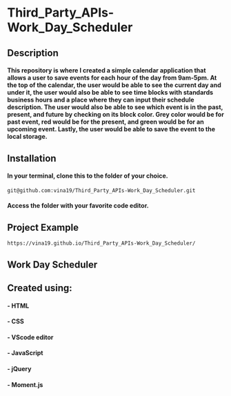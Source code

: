 # Third_Party_APIs-Work_Day_Scheduler
## Description
#### This repository is where I created a simple calendar application that allows a user to save events for each hour of the day from 9am-5pm. At the top of the calendar, the user would be able to see the current day and under it, the user would also be able to see time blocks with standards business hours and a place where they can input their schedule description. The user would also be able to see which event is in the past, present, and future by checking on its block color. Grey color would be for past event, red would be for the present, and green would be for an upcoming event. Lastly, the user would be able to save the event to the local storage. 

## Installation
#### In your terminal, clone this to the folder of your choice.

    git@github.com:vina19/Third_Party_APIs-Work_Day_Scheduler.git

#### Access the folder with your favorite code editor.

## Project Example

    https://vina19.github.io/Third_Party_APIs-Work_Day_Scheduler/

## Work Day Scheduler



## Created using:
#### - HTML
#### - CSS
#### - VScode editor
#### - JavaScript
#### - jQuery
#### - Moment.js